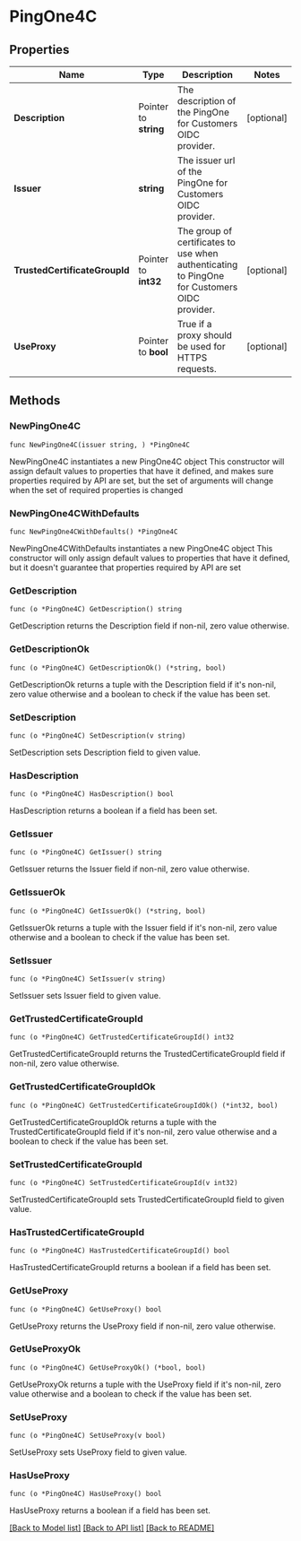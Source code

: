 # PingOne4C

## Properties

Name | Type | Description | Notes
------------ | ------------- | ------------- | -------------
**Description** | Pointer to **string** | The description of the PingOne for Customers OIDC provider. | [optional] 
**Issuer** | **string** | The issuer url of the PingOne for Customers OIDC provider. | 
**TrustedCertificateGroupId** | Pointer to **int32** | The group of certificates to use when authenticating to PingOne for Customers OIDC provider. | [optional] 
**UseProxy** | Pointer to **bool** | True if a proxy should be used for HTTPS requests. | [optional] 

## Methods

### NewPingOne4C

`func NewPingOne4C(issuer string, ) *PingOne4C`

NewPingOne4C instantiates a new PingOne4C object
This constructor will assign default values to properties that have it defined,
and makes sure properties required by API are set, but the set of arguments
will change when the set of required properties is changed

### NewPingOne4CWithDefaults

`func NewPingOne4CWithDefaults() *PingOne4C`

NewPingOne4CWithDefaults instantiates a new PingOne4C object
This constructor will only assign default values to properties that have it defined,
but it doesn't guarantee that properties required by API are set

### GetDescription

`func (o *PingOne4C) GetDescription() string`

GetDescription returns the Description field if non-nil, zero value otherwise.

### GetDescriptionOk

`func (o *PingOne4C) GetDescriptionOk() (*string, bool)`

GetDescriptionOk returns a tuple with the Description field if it's non-nil, zero value otherwise
and a boolean to check if the value has been set.

### SetDescription

`func (o *PingOne4C) SetDescription(v string)`

SetDescription sets Description field to given value.

### HasDescription

`func (o *PingOne4C) HasDescription() bool`

HasDescription returns a boolean if a field has been set.

### GetIssuer

`func (o *PingOne4C) GetIssuer() string`

GetIssuer returns the Issuer field if non-nil, zero value otherwise.

### GetIssuerOk

`func (o *PingOne4C) GetIssuerOk() (*string, bool)`

GetIssuerOk returns a tuple with the Issuer field if it's non-nil, zero value otherwise
and a boolean to check if the value has been set.

### SetIssuer

`func (o *PingOne4C) SetIssuer(v string)`

SetIssuer sets Issuer field to given value.


### GetTrustedCertificateGroupId

`func (o *PingOne4C) GetTrustedCertificateGroupId() int32`

GetTrustedCertificateGroupId returns the TrustedCertificateGroupId field if non-nil, zero value otherwise.

### GetTrustedCertificateGroupIdOk

`func (o *PingOne4C) GetTrustedCertificateGroupIdOk() (*int32, bool)`

GetTrustedCertificateGroupIdOk returns a tuple with the TrustedCertificateGroupId field if it's non-nil, zero value otherwise
and a boolean to check if the value has been set.

### SetTrustedCertificateGroupId

`func (o *PingOne4C) SetTrustedCertificateGroupId(v int32)`

SetTrustedCertificateGroupId sets TrustedCertificateGroupId field to given value.

### HasTrustedCertificateGroupId

`func (o *PingOne4C) HasTrustedCertificateGroupId() bool`

HasTrustedCertificateGroupId returns a boolean if a field has been set.

### GetUseProxy

`func (o *PingOne4C) GetUseProxy() bool`

GetUseProxy returns the UseProxy field if non-nil, zero value otherwise.

### GetUseProxyOk

`func (o *PingOne4C) GetUseProxyOk() (*bool, bool)`

GetUseProxyOk returns a tuple with the UseProxy field if it's non-nil, zero value otherwise
and a boolean to check if the value has been set.

### SetUseProxy

`func (o *PingOne4C) SetUseProxy(v bool)`

SetUseProxy sets UseProxy field to given value.

### HasUseProxy

`func (o *PingOne4C) HasUseProxy() bool`

HasUseProxy returns a boolean if a field has been set.


[[Back to Model list]](../README.md#documentation-for-models) [[Back to API list]](../README.md#documentation-for-api-endpoints) [[Back to README]](../README.md)


